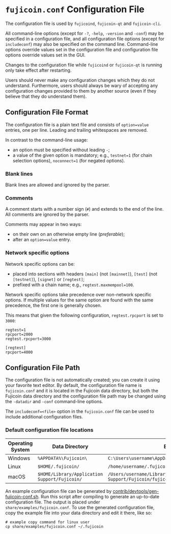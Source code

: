 # `fujicoin.conf` Configuration File

The configuration file is used by `fujicoind`, `fujicoin-qt` and `fujicoin-cli`.

All command-line options (except for `-?`, `-help`, `-version` and `-conf`) may be specified in a configuration file, and all configuration file options (except for `includeconf`) may also be specified on the command line. Command-line options override values set in the configuration file and configuration file options override values set in the GUI.

Changes to the configuration file while `fujicoind` or `fujicoin-qt` is running only take effect after restarting.

Users should never make any configuration changes which they do not understand. Furthermore, users should always be wary of accepting any configuration changes provided to them by another source (even if they believe that they do understand them).

## Configuration File Format

The configuration file is a plain text file and consists of `option=value` entries, one per line. Leading and trailing whitespaces are removed.

In contrast to the command-line usage:
- an option must be specified without leading `-`;
- a value of the given option is mandatory; e.g., `testnet=1` (for chain selection options), `noconnect=1` (for negated options).

### Blank lines

Blank lines are allowed and ignored by the parser.

### Comments

A comment starts with a number sign (`#`) and extends to the end of the line. All comments are ignored by the parser.

Comments may appear in two ways:
- on their own on an otherwise empty line (_preferable_);
- after an `option=value` entry.

### Network specific options

Network specific options can be:
- placed into sections with headers `[main]` (not `[mainnet]`), `[test]` (not `[testnet]`), `[signet]` or `[regtest]`;
- prefixed with a chain name; e.g., `regtest.maxmempool=100`.

Network specific options take precedence over non-network specific options.
If multiple values for the same option are found with the same precedence, the
first one is generally chosen.

This means that given the following configuration, `regtest.rpcport` is set to `3000`:

```
regtest=1
rpcport=2000
regtest.rpcport=3000

[regtest]
rpcport=4000
```

## Configuration File Path

The configuration file is not automatically created; you can create it using your favorite text editor. By default, the configuration file name is `fujicoin.conf` and it is located in the Fujicoin data directory, but both the Fujicoin data directory and the configuration file path may be changed using the `-datadir` and `-conf` command-line options.

The `includeconf=<file>` option in the `fujicoin.conf` file can be used to include additional configuration files.

### Default configuration file locations

Operating System | Data Directory | Example Path
-- | -- | --
Windows | `%APPDATA%\Fujicoin\` | `C:\Users\username\AppData\Roaming\Fujicoin\fujicoin.conf`
Linux | `$HOME/.fujicoin/` | `/home/username/.fujicoin/fujicoin.conf`
macOS | `$HOME/Library/Application Support/Fujicoin/` | `/Users/username/Library/Application Support/Fujicoin/fujicoin.conf`

An example configuration file can be generated by [contrib/devtools/gen-fujicoin-conf.sh](../contrib/devtools/gen-fujicoin-conf.sh).
Run this script after compiling to generate an up-to-date configuration file.
The output is placed under `share/examples/fujicoin.conf`.
To use the generated configuration file, copy the example file into your data directory and edit it there, like so:

```
# example copy command for linux user
cp share/examples/fujicoin.conf ~/.fujicoin
```
